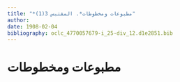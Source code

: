 ```yaml
---
title: "*مطبوعات ومخطوطات*. المقتبس 3(1)"
author: 
date: 1908-02-04
bibliography: oclc_4770057679-i_25-div_12.d1e2851.bib
---
```




#  مطبوعات ومخطوطات 

 